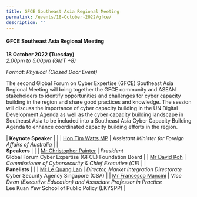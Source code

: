 ```yaml
---
title: GFCE Southeast Asia Regional Meeting
permalink: /events/18-October-2022/gfce/
description: ""
---
```

#### **GFCE Southeast Asia Regional Meeting**

**18 October 2022 (Tuesday)**  
*2.00pm to 5.00pm (GMT +8)*

*Format: Physical (Closed Door Event)*

The second Global Forum on Cyber Expertise (GFCE) Southeast Asia Regional Meeting will bring together the GFCE community and ASEAN stakeholders to identify opportunities and challenges for cyber capacity building in the region and share good practices and knowledge. The session will discuss the importance of cyber capacity building in the UN Digital Development Agenda as well as the cyber capacity building landscape in Southeast Asia to be included into a Southeast Asia Cyber Capacity Building Agenda to enhance coordinated capacity building efforts in the region.

| **Keynote Speaker**    |                                                              |
| [Hon Tim Watts MP](/speaker-tim-watts)  | *Assistant Minister for Foreign Affairs of Australia*             |
| <br>**Speakers**    |                                                              |
| [Mr Christopher Painter](/speaker-Christopher-Painter)  | *President*<br>Global Forum Cyber Expertise (GFCE) Foundation Board                 |
| [Mr David Koh](/moderator-David-koh)  | *Commissioner of Cybersecurity &amp; Chief Executive (CE)*                |
| <br>**Panelists**    |                                                              |
| [Mr Le Quang Lan](/speaker-Le-Quang-Lan)  | *Director, Market Integration Directorate*<br>Cyber Security Agency Singapore (CSA)                |
| [Mr Francesco Mancini](/speaker-Francesco-Mancini)  | *Vice Dean (Executive Education) and Associate Professor in Practice*<br>Lee Kuan Yew School of Public Policy (LKYSPP)                |